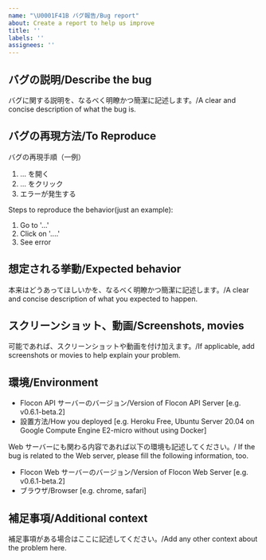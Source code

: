 ```yaml
---
name: "\U0001F41B バグ報告/Bug report"
about: Create a report to help us improve
title: ''
labels: ''
assignees: ''
---
```


## バグの説明/Describe the bug

バグに関する説明を、なるべく明瞭かつ簡潔に記述します。/A clear and concise description of what the bug is.

## バグの再現方法/To Reproduce

バグの再現手順（一例）

1. … を開く
2. … をクリック
3. エラーが発生する

Steps to reproduce the behavior(just an example):

1. Go to '...'
2. Click on '....'
3. See error

## 想定される挙動/Expected behavior

本来はどうあってほしいかを、なるべく明瞭かつ簡潔に記述します。/A clear and concise description of what you expected to happen.

## スクリーンショット、動画/Screenshots, movies

可能であれば、スクリーンショットや動画を付け加えます。/If applicable, add screenshots or movies to help explain your problem.

## 環境/Environment

- Flocon API サーバーのバージョン/Version of Flocon API Server [e.g. v0.6.1-beta.2]
- 設置方法/How you deployed [e.g. Heroku Free, Ubuntu Server 20.04 on Google Compute Engine E2-micro without using Docker]

Web サーバーにも関わる内容であれば以下の環境も記述してください。/ If the bug is related to the Web server, please fill the following information, too.

- Flocon Web サーバーのバージョン/Version of Flocon Web Server [e.g. v0.6.1-beta.2]
- ブラウザ/Browser [e.g. chrome, safari]

## 補足事項/Additional context

補足事項がある場合はここに記述してください。/Add any other context about the problem here.
